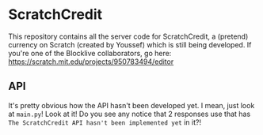 # ScratchCredit
This repository contains all the server code for ScratchCredit, a (pretend) currency on Scratch (created by Youssef) which is still being developed. If you're one of the Blocklive collaborators, go here: https://scratch.mit.edu/projects/950783494/editor
## API
It's pretty obvious how the API hasn't been developed yet. I mean, just look at `main.py`! Look at it! Do you see any notice that 2 responses use that has `The ScratchCredit API hasn't been implemented yet` in it?!